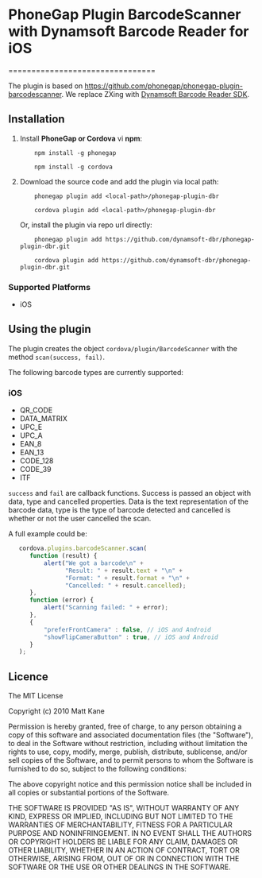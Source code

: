 # PhoneGap Plugin BarcodeScanner with Dynamsoft Barcode Reader for iOS
================================

The plugin is based on https://github.com/phonegap/phonegap-plugin-barcodescanner. We replace ZXing with [Dynamsoft Barcode Reader SDK](http://www.dynamsoft.com/Products/barcode-scanner-sdk-ios.aspx).

## Installation
1. Install **PhoneGap or Cordova** vi **npm**:

    ```
        npm install -g phonegap

    ```

    ```  
        npm install -g cordova
    ```

2. Download the source code and add the plugin via local path:
    ```
        phonegap plugin add <local-path>/phonegap-plugin-dbr
    ```
    ```
        cordova plugin add <local-path>/phonegap-plugin-dbr
    ```

   Or, install the plugin via repo url directly:
    ```
        phonegap plugin add https://github.com/dynamsoft-dbr/phonegap-plugin-dbr.git
    ```
    ```
        cordova plugin add https://github.com/dynamsoft-dbr/phonegap-plugin-dbr.git
    ```

### Supported Platforms

- iOS


## Using the plugin ##
The plugin creates the object `cordova/plugin/BarcodeScanner` with the method `scan(success, fail)`.

The following barcode types are currently supported:

### iOS

* QR_CODE
* DATA_MATRIX
* UPC_E
* UPC_A
* EAN_8
* EAN_13
* CODE_128
* CODE_39
* ITF

`success` and `fail` are callback functions. Success is passed an object with data, type and cancelled properties. Data is the text representation of the barcode data, type is the type of barcode detected and cancelled is whether or not the user cancelled the scan.

A full example could be:
```js
   cordova.plugins.barcodeScanner.scan(
      function (result) {
          alert("We got a barcode\n" +
                "Result: " + result.text + "\n" +
                "Format: " + result.format + "\n" +
                "Cancelled: " + result.cancelled);
      },
      function (error) {
          alert("Scanning failed: " + error);
      },
      {
          "preferFrontCamera" : false, // iOS and Android
          "showFlipCameraButton" : true, // iOS and Android
      }
   );
```

## Licence ##

The MIT License

Copyright (c) 2010 Matt Kane

Permission is hereby granted, free of charge, to any person obtaining a copy
of this software and associated documentation files (the "Software"), to deal
in the Software without restriction, including without limitation the rights
to use, copy, modify, merge, publish, distribute, sublicense, and/or sell
copies of the Software, and to permit persons to whom the Software is
furnished to do so, subject to the following conditions:

The above copyright notice and this permission notice shall be included in
all copies or substantial portions of the Software.

THE SOFTWARE IS PROVIDED "AS IS", WITHOUT WARRANTY OF ANY KIND, EXPRESS OR
IMPLIED, INCLUDING BUT NOT LIMITED TO THE WARRANTIES OF MERCHANTABILITY,
FITNESS FOR A PARTICULAR PURPOSE AND NONINFRINGEMENT. IN NO EVENT SHALL THE
AUTHORS OR COPYRIGHT HOLDERS BE LIABLE FOR ANY CLAIM, DAMAGES OR OTHER
LIABILITY, WHETHER IN AN ACTION OF CONTRACT, TORT OR OTHERWISE, ARISING FROM,
OUT OF OR IN CONNECTION WITH THE SOFTWARE OR THE USE OR OTHER DEALINGS IN
THE SOFTWARE.
